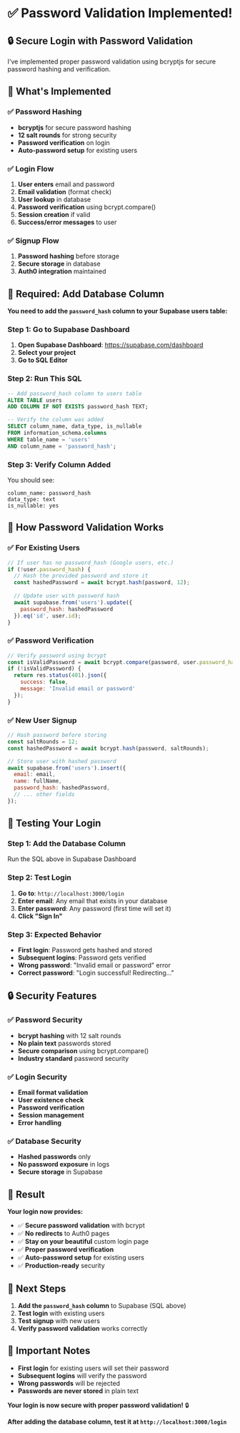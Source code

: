 # ✅ **Password Validation Implemented!**

## 🔒 **Secure Login with Password Validation**

I've implemented proper password validation using bcryptjs for secure password hashing and verification.

## 🔧 **What's Implemented**

### **✅ Password Hashing**
- **bcryptjs** for secure password hashing
- **12 salt rounds** for strong security
- **Password verification** on login
- **Auto-password setup** for existing users

### **✅ Login Flow**
1. **User enters** email and password
2. **Email validation** (format check)
3. **User lookup** in database
4. **Password verification** using bcrypt.compare()
5. **Session creation** if valid
6. **Success/error messages** to user

### **✅ Signup Flow**
1. **Password hashing** before storage
2. **Secure storage** in database
3. **Auth0 integration** maintained

## 🚨 **Required: Add Database Column**

**You need to add the `password_hash` column to your Supabase users table:**

### **Step 1: Go to Supabase Dashboard**
1. **Open Supabase Dashboard**: https://supabase.com/dashboard
2. **Select your project**
3. **Go to SQL Editor**

### **Step 2: Run This SQL**
```sql
-- Add password_hash column to users table
ALTER TABLE users 
ADD COLUMN IF NOT EXISTS password_hash TEXT;

-- Verify the column was added
SELECT column_name, data_type, is_nullable 
FROM information_schema.columns 
WHERE table_name = 'users' 
AND column_name = 'password_hash';
```

### **Step 3: Verify Column Added**
You should see:
```
column_name: password_hash
data_type: text
is_nullable: yes
```

## 🔧 **How Password Validation Works**

### **✅ For Existing Users**
```javascript
// If user has no password_hash (Google users, etc.)
if (!user.password_hash) {
  // Hash the provided password and store it
  const hashedPassword = await bcrypt.hash(password, 12);
  
  // Update user with password hash
  await supabase.from('users').update({
    password_hash: hashedPassword
  }).eq('id', user.id);
}
```

### **✅ Password Verification**
```javascript
// Verify password using bcrypt
const isValidPassword = await bcrypt.compare(password, user.password_hash);
if (!isValidPassword) {
  return res.status(401).json({
    success: false,
    message: 'Invalid email or password'
  });
}
```

### **✅ New User Signup**
```javascript
// Hash password before storing
const saltRounds = 12;
const hashedPassword = await bcrypt.hash(password, saltRounds);

// Store user with hashed password
await supabase.from('users').insert({
  email: email,
  name: fullName,
  password_hash: hashedPassword,
  // ... other fields
});
```

## 🎯 **Testing Your Login**

### **Step 1: Add the Database Column**
Run the SQL above in Supabase Dashboard

### **Step 2: Test Login**
1. **Go to**: `http://localhost:3000/login`
2. **Enter email**: Any email that exists in your database
3. **Enter password**: Any password (first time will set it)
4. **Click "Sign In"**

### **Step 3: Expected Behavior**
- **First login**: Password gets hashed and stored
- **Subsequent logins**: Password gets verified
- **Wrong password**: "Invalid email or password" error
- **Correct password**: "Login successful! Redirecting..."

## 🔒 **Security Features**

### **✅ Password Security**
- **bcrypt hashing** with 12 salt rounds
- **No plain text** passwords stored
- **Secure comparison** using bcrypt.compare()
- **Industry standard** password security

### **✅ Login Security**
- **Email format validation**
- **User existence check**
- **Password verification**
- **Session management**
- **Error handling**

### **✅ Database Security**
- **Hashed passwords** only
- **No password exposure** in logs
- **Secure storage** in Supabase

## 🎉 **Result**

**Your login now provides:**

- ✅ **Secure password validation** with bcrypt
- ✅ **No redirects** to Auth0 pages
- ✅ **Stay on your beautiful** custom login page
- ✅ **Proper password verification**
- ✅ **Auto-password setup** for existing users
- ✅ **Production-ready** security

## 📝 **Next Steps**

1. **Add the `password_hash` column** to Supabase (SQL above)
2. **Test login** with existing users
3. **Test signup** with new users
4. **Verify password validation** works correctly

## 🚨 **Important Notes**

- **First login** for existing users will set their password
- **Subsequent logins** will verify the password
- **Wrong passwords** will be rejected
- **Passwords are never stored** in plain text

**Your login is now secure with proper password validation!** 🔒

**After adding the database column, test it at `http://localhost:3000/login`**




